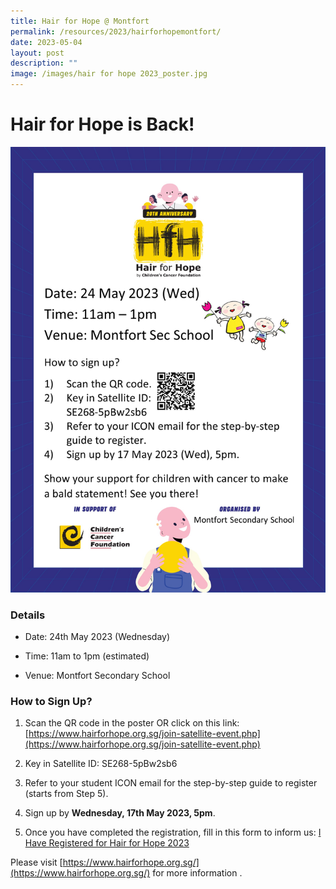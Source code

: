 ```yaml
---
title: Hair for Hope @ Montfort
permalink: /resources/2023/hairforhopemontfort/
date: 2023-05-04
layout: post
description: ""
image: /images/hair for hope 2023_poster.jpg
---
```

# Hair for Hope is Back!
![](/images/hair%20for%20hope%202023_poster.jpg)

### **Details**

*   Date: 24th May 2023 (Wednesday)
    
*   Time: 11am to 1pm (estimated)
    
*   Venue: Montfort Secondary School
    
### **How to Sign Up?**

1.  Scan the QR code in the poster OR click on this link: [https://www.hairforhope.org.sg/join-satellite-event.php](https://www.hairforhope.org.sg/join-satellite-event.php)
    
2.  Key in Satellite ID: SE268-5pBw2sb6
    
3.  Refer to your student ICON email for the step-by-step guide to register (starts from Step 5).
    
4.  Sign up by **Wednesday, 17th May 2023, 5pm**.
    
5.  Once you have completed the registration, fill in this form to inform us: [I Have Registered for Hair for Hope 2023](https://forms.gle/BeWfFDGcqmZqc1ic7)

Please visit 
[https://www.hairforhope.org.sg/](https://www.hairforhope.org.sg/) for more information .